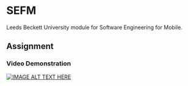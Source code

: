 # SEFM
Leeds Beckett University module for Software Engineering for Mobile.

## Assignment
### Video Demonstration

[![IMAGE ALT TEXT HERE](http://img.youtube.com/vi/Vz0PDVrmY7M/0.jpg)](http://www.youtube.com/watch?v=Vz0PDVrmY7M)
